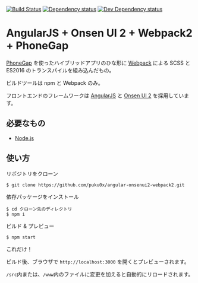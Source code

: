 [![Build Status][travis-ci-image]][travis-ci-url]
[![Dependency status][david-dm-image]][david-dm-url]
[![Dev Dependency status][david-dm-dev-image]][david-dm-dev-url]
# AngularJS + Onsen UI 2 + Webpack2 + PhoneGap

[PhoneGap](http://phonegap.com/) を使ったハイブリッドアプリのひな形に [Webpack](https://webpack.github.io/) による SCSS と ES2016 のトランスパイルを組み込んだもの。

ビルドツールは npm と Webpack のみ。

フロントエンドのフレームワークは [AngularJS](https://angularjs.org/) と [Onsen UI 2](https://onsen.io/) を採用しています。

## 必要なもの
- [Node.js](https://nodejs.org/)

## 使い方
リポジトリをクローン
```
$ git clone https://github.com/puku0x/angular-onsenui2-webpack2.git
```

依存パッケージをインストール
```
$ cd クローン先のディレクトリ
$ npm i
```

ビルド & プレビュー
```
$ npm start
```
これだけ！

ビルド後、ブラウザで `http://localhost:3000` を開くとプレビューされます。

`/src`内または、`/www`内のファイルに変更を加えると自動的にリロードされます。

[travis-ci-url]: http://travis-ci.org/puku0x/angular-onsenui2-webpack2
[travis-ci-image]: https://travis-ci.org/puku0x/angular-onsenui2-webpack2.svg?branch=master
[david-dm-url]:https://david-dm.org/puku0x/angular-onsenui2-webpack2
[david-dm-image]:https://david-dm.org/puku0x/angular-onsenui2-webpack2.svg
[david-dm-dev-url]:https://david-dm.org/puku0x/angular-onsenui2-webpack2?type=dev
[david-dm-dev-image]:https://david-dm.org/puku0x/angular-onsenui2-webpack2/dev-status.svg
